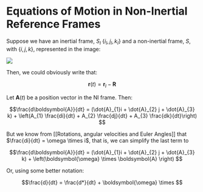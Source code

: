 # Equations of Motion in Non-Inertial Reference Frames

Suppose we have an inertial frame, $S_{I }$ $\{i_{I},j_{I},k_{I}  \}$  and a non-inertial frame,  $S$, with $\{i,j,k\}$, represented in the image:

![](https://external-content.duckduckgo.com/iu/?u=https%3A%2F%2Ftse1.mm.bing.net%2Fth%3Fid%3DOIP.fMg4DxbG-UOzeSQzwvYNgAAAAA%26pid%3DApi&f=1)

Then, we could obviously write that:

$$\boldsymbol{r}(t) =\boldsymbol{r}_{I} - \boldsymbol{R} $$

Let $\boldsymbol{A}(t)$ be a position vector in the NI frame. Then:

$$\frac{d\boldsymbol{A}}{dt} = (\dot{A}_{1}i + \dot{A}_{2} j + \dot{A}_{3} k) + \left(A_{1} \frac{di}{dt} + A_{2} \frac{dj}{dt} + A_{3} \frac{dk}{dt}\right) $$

But we know from [[Rotations, angular velocities and Euler Angles]] that $\frac{di}{dt} = \omega \times i$, that is, we can simplify the last term to

$$\frac{d\boldsymbol{A}}{dt} = (\dot{A}_{1}i + \dot{A}_{2} j + \dot{A}_{3} k) + \left(\boldsymbol{\omega} \times \boldsymbol{A} \right) $$

Or, using some better notation:

$$\frac{d}{dt} = \frac{d*}{dt} + \boldsymbol{\omega} \times $$

